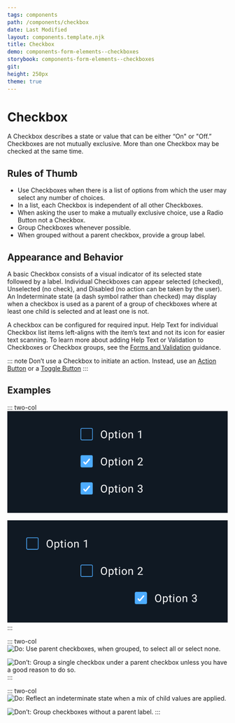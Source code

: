 ```yaml
---
tags: components
path: /components/checkbox
date: Last Modified
layout: components.template.njk
title: Checkbox
demo: components-form-elements--checkboxes
storybook: components-form-elements--checkboxes
git:
height: 250px
theme: true
---
```


# Checkbox

A Checkbox describes a state or value that can be either “On" or "Off.” Checkboxes are not mutually exclusive. More than one Checkbox may be checked at the same time.

## Rules of Thumb

- Use Checkboxes when there is a list of options from which the user may select any number of choices.
- In a list, each Checkbox is independent of all other Checkboxes.
- When asking the user to make a mutually exclusive choice, use a Radio Button not a Checkbox.
- Group Checkboxes whenever possible.
- When grouped without a parent checkbox, provide a group label.

## Appearance and Behavior

A basic Checkbox consists of a visual indicator of its selected state followed by a label. Individual Checkboxes can appear selected (checked), Unselected (no check), and Disabled (no action can be taken by the user). An Indeterminate state (a dash symbol rather than checked) may display when a checkbox is used as a parent of a group of checkboxes where at least one child is selected and at least one is not.

A checkbox can be configured for required input. Help Text for individual Checkbox list items left-aligns with the item’s text and not its icon for easier text scanning. To learn more about adding Help Text or Validation to Checkboxes or Checkbox groups, see the [Forms and Validation](/patterns/forms-and-validation) guidance. 

::: note
Don’t use a Checkbox to initiate an action. Instead, use an [Action Button](/components/button) or a [Toggle Button](/components/toggle)
:::

## Examples

::: two-col
![Do: Neatly arrange and group multiple Checkboxes whenever possible.](/img/components/checkbox-do-1.png "Do: Neatly arrange and group multiple Checkboxes whenever possible.")

![Don’t: Poorly placed and misaligned Checkboxes make it difficult for users to differentiate one state from another.](/img/components/checkbox-dont-1.png "Don’t: Poorly placed and misaligned Checkboxes make it difficult for users to differentiate one state from another.")
:::

::: two-col
![Do: Use parent checkboxes, when grouped, to select all or select none.](/img/components/image.png "Do: Use parent checkboxes, when grouped, to select all or select none.")

![Don’t: Group a single checkbox under a parent checkbox unless you have a good reason to do so.](/img/components/image.png "Group a single checkbox under a parent checkbox unless you have a good reason to do so.")
:::

::: two-col
![Do: Reflect an indeterminate state when a mix of child values are applied.](/img/components/image.png "Do: Reflect an indeterminate state when a mix of child values are applied.")

![Don’t: Group checkboxes without a parent label.](/img/components/image.png "Don’t: Group checkboxes without a parent label.")
:::
